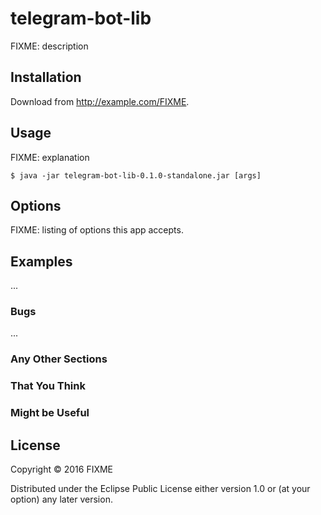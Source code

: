 # telegram-bot-lib

FIXME: description

## Installation

Download from http://example.com/FIXME.

## Usage

FIXME: explanation

    $ java -jar telegram-bot-lib-0.1.0-standalone.jar [args]

## Options

FIXME: listing of options this app accepts.

## Examples

...

### Bugs

...

### Any Other Sections
### That You Think
### Might be Useful

## License

Copyright © 2016 FIXME

Distributed under the Eclipse Public License either version 1.0 or (at
your option) any later version.
